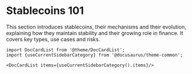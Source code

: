# Stablecoins 101

This section introduces stablecoins, their mechanisms and their evolution, explaining how they maintain stability and their growing role in finance. It covers key types, use cases and risks.

```mdx-code-block
import DocCardList from '@theme/DocCardList';
import {useCurrentSidebarCategory} from '@docusaurus/theme-common';

<DocCardList items={useCurrentSidebarCategory().items}/>
```

